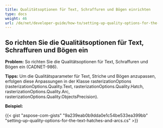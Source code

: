 ```yaml
---
title: Qualitätsoptionen für Text, Schraffuren und Bögen einrichten
type: docs
weight: 46
url: /de/net/developer-guide/how-to/setting-up-quality-options-for-the-text-hatches-and-arcs/
---
```


## **So richten Sie die Qualitätsoptionen für Text, Schraffuren und Bögen ein**

**Problem:** So richten Sie die Qualitätsoptionen für Text, Schraffuren und Bögen ein (CADNET-986).

**Tipps:** Um die Qualitätsparameter für Text, Striche und Bögen anzupassen, erfolgen diese Anpassungen in der Klasse rasterizationOptions (rasterizationOptions.Quality.Text, rasterizationOptions.Quality.Hatch, rasterizationOptions.Quality.Arc, rasterizationOptions.Quality.ObjectsPrecision).

**Beispiel:**

{{< gist "aspose-com-gists" "9a239eab0b9dda0e1c54be533ea399bb" "setting-up-quality-options-for-the-text-hatches-and-arcs.cs" >}}
